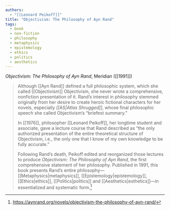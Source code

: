 ```yaml
---
authors:
  - "[[Leonard Peikoff]]"
title: "Objectivism: The Philosophy of Ayn Rand"
tags:
  - book
  - non-fiction
  - philosophy
  - metaphysics
  - epistemology
  - ethics
  - politics
  - aesthetics
---
```


*Objectivism: The Philosophy of Ayn Rand*, Meridian ([[1991]])

>Although [[Ayn Rand]] defined a full philosophic system, which she called [[Objectivism]] Objectivism, she never wrote a comprehensive, nonfiction presentation of it. Rand’s interest in philosophy stemmed originally from her desire to create heroic fictional characters for her novels, especially *[[AS|Atlas Shrugged]]*, whose final philosophic speech she called Objectivism’s “briefest summary.”
>
>In [[1976]], philosopher [[Leonard Peikoff]], her longtime student and associate, gave a lecture course that Rand described as “the only authorized presentation of the entire theoretical structure of Objectivism, i.e., the only one that I know of my own knowledge to be fully accurate.”
>
>Following Rand’s death, Peikoff edited and reorganized those lectures to produce _Objectivism: The Philosophy of Ayn Rand_, the first comprehensive statement of her philosophy. Published in 1991, this book presents Rand’s entire philosophy—[[Metaphysics|metaphysics]], [[Epistemology|epistemology]], [[Ethics|ethics]], [[Politics|politics]] and [[Aesthetics|esthetics]]—in essentialized and systematic form.[^1]

[^1]: https://aynrand.org/novels/objectivism-the-philosophy-of-ayn-rand/